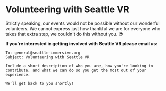 # Volunteering with Seattle VR

Strictly speaking, our events would not be possible without our wonderful volunteers. We cannot express just how thankful we are for everyone who takes that extra step, we couldn't do this without you. :heart_eyes:

**If you're interested in getting involved with Seattle VR please email us:**
```
To: general@seattle-immersive.org
Subject: Volunteering with Seattle VR

Include a short description of who you are, how you're looking to contribute, and what we can do so you get the most out of your experience.

We'll get back to you shortly!
```